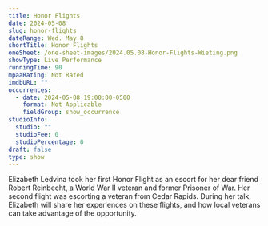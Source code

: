 ```yaml
---
title: Honor Flights
date: 2024-05-08
slug: honor-flights
dateRange: Wed. May 8
shortTitle: Honor Flights
oneSheet: /one-sheet-images/2024.05.08-Honor-Flights-Wieting.png
showType: Live Performance
runningTime: 90
mpaaRating: Not Rated
imdbURL: ""
occurrences:
  - date: 2024-05-08 19:00:00-0500
    format: Not Applicable
    fieldGroup: show_occurrence
studioInfo:
  studio: ""
  studioFee: 0
  studioPercentage: 0
draft: false
type: show
---
```

Elizabeth Ledvina took her first Honor Flight as an escort for her dear friend Robert Reinbecht, a World War II veteran and former Prisoner of War. Her second flight was escorting a veteran from Cedar Rapids. During her talk, Elizabeth will share her experiences on these flights, and how local veterans can take advantage of the opportunity. 
